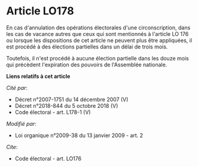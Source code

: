 # Article LO178

En cas d'annulation des opérations électorales d'une circonscription, dans les cas de vacance autres que ceux qui sont
mentionnés à l'article LO 176 ou lorsque les dispositions de cet article ne peuvent plus être appliquées, il est procédé à
des élections partielles dans un délai de trois mois. 

Toutefois, il n'est procédé à aucune élection partielle dans les douze mois qui précèdent l'expiration des pouvoirs de
l'Assemblée nationale.

**Liens relatifs à cet article**

_Cité par_:

  - Décret n°2007-1751 du 14 décembre 2007 (V)
  - Décret n°2018-844 du 5 octobre 2018 (V)
  - Code électoral - art. L178-1 (V)

_Modifié par_:

  - Loi organique n°2009-38 du 13 janvier 2009 - art. 2

_Cite_:

  - Code électoral - art. LO176
